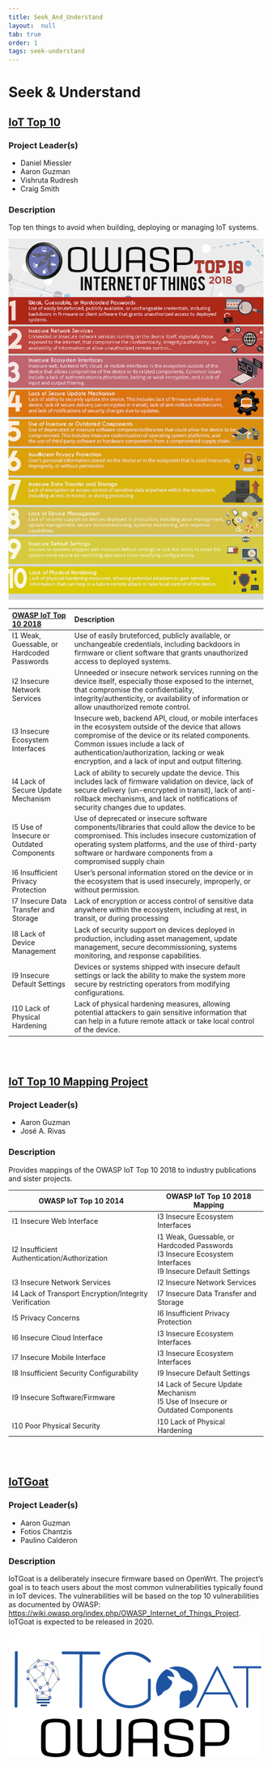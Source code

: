 ```yaml
---
title: Seek_And_Understand
layout:  null
tab: true
order: 1
tags: seek-understand
---
```


# Seek & Understand
## [IoT Top 10 ](https://wiki.owasp.org/index.php/OWASP_Internet_of_Things_Project#tab=IoT_Top_10)

### Project Leader(s)
- Daniel Miessler
- Aaron Guzman
- Vishruta Rudresh
- Craig Smith

### Description
Top ten things to avoid when building, deploying or managing IoT systems.


![IoT Top 10 2018](/assets/images/OWASP-IoT-Top-10-2018-final.jpg)

| [OWASP IoT Top 10 2018](https://www.owasp.org/images/1/1c/OWASP-IoT-Top-10-2018-final.pdf) | Description |
| :--- | :--- |
| I1 Weak, Guessable, or Hardcoded Passwords | Use of easily bruteforced, publicly available, or unchangeable credentials, including backdoors in firmware or client software that grants unauthorized access to deployed systems. |
| I2 Insecure Network Services | Unneeded or insecure network services running on the device itself, especially those exposed to the internet, that compromise the confidentiality, integrity/authenticity, or availability of information or allow unauthorized remote control. |
| I3 Insecure Ecosystem Interfaces | Insecure web, backend API, cloud, or mobile interfaces in the ecosystem outside of the device that allows compromise of the device or its related components. Common issues include a lack of authentication/authorization, lacking or weak encryption, and a lack of input and output filtering. |
| I4 Lack of Secure Update Mechanism | Lack of ability to securely update the device. This includes lack of firmware validation on device, lack of secure delivery \(un-encrypted in transit\), lack of anti-rollback mechanisms, and lack of notifications of security changes due to updates. |
| I5 Use of Insecure or Outdated Components | Use of deprecated or insecure software components/libraries that could allow the device to be compromised. This includes insecure customization of operating system platforms, and the use of third-party software or hardware components from a compromised supply chain |
| I6 Insufficient Privacy Protection | User’s personal information stored on the device or in the ecosystem that is used insecurely, improperly, or without permission. |
| I7 Insecure Data Transfer and Storage | Lack of encryption or access control of sensitive data anywhere within the ecosystem, including at rest, in transit, or during processing |
| I8 Lack of Device Management | Lack of security support on devices deployed in production, including asset management, update management, secure decommissioning, systems monitoring, and response capabilities. |
| I9 Insecure Default Settings | Devices or systems shipped with insecure default settings or lack the ability to make the system more secure by restricting operators from modifying configurations. |
| I10 Lack of Physical Hardening | Lack of physical hardening measures, allowing potential attackers to gain sensitive information that can help in a future remote attack or take local control of the device. |

<br><br>
## [IoT Top 10 Mapping Project](https://wiki.owasp.org/index.php/OWASP_Internet_of_Things_Project#tab=OWASP_IoT_Top_10_2018_Mapping_Project)

### Project Leader(s)
- Aaron Guzman
- José A. Rivas

### Description
Provides mappings of the OWASP IoT Top 10 2018 to industry publications and sister projects.


| **OWASP IoT Top 10 2014** | **OWASP IoT Top 10 2018 Mapping** |
|---|---|
| I1 Insecure Web Interface | I3 Insecure Ecosystem Interfaces |
| I2 Insufficient Authentication/Authorization | I1 Weak, Guessable, or Hardcoded Passwords<br>I3 Insecure Ecosystem Interfaces<br>I9 Insecure Default Settings |
| I3 Insecure Network Services | I2 Insecure Network Services |
| I4 Lack of Transport Encryption/Integrity Verification | I7 Insecure Data Transfer and Storage |
| I5 Privacy Concerns | I6 Insufficient Privacy Protection |
| I6 Insecure Cloud Interface | I3 Insecure Ecosystem Interfaces |
| I7 Insecure Mobile Interface | I3 Insecure Ecosystem Interfaces |
| I8 Insufficient Security Configurability | I9 Insecure Default Settings |
| I9 Insecure Software/Firmware | I4 Lack of Secure Update Mechanism<br>I5 Use of Insecure or Outdated Components |
| I10 Poor Physical Security | I10 Lack of Physical Hardening |

<br><br>
## [IoTGoat](https://github.com/OWASP/IoTGoat)

### Project Leader(s)
- Aaron Guzman
- Fotios Chantzis
- Paulino Calderon

### Description
IoTGoat is a deliberately insecure firmware based on OpenWrt. The project’s goal is to teach users about the most common vulnerabilities typically found in IoT devices. The vulnerabilities will be based on the top 10 vulnerabilities as documented by OWASP: https://wiki.owasp.org/index.php/OWASP_Internet_of_Things_Project. IoTGoat is expected to be released in 2020.

![IoTGoat](/assets/images/blue-logo-text.png)
